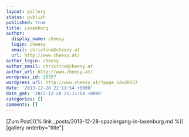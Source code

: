 ```yaml
---
layout: gallery
status: publish
published: true
title: Laxenburg
author:
  display_name: cheesy
  login: cheesy
  email: christine@cheesy.at
  url: http://www.cheesy.at/
author_login: cheesy
author_email: christine@cheesy.at
author_url: http://www.cheesy.at/
wordpress_id: 20357
wordpress_url: http://www.cheesy.at/?page_id=20357
date: '2013-12-28 22:11:54 +0000'
date_gmt: '2013-12-28 21:11:54 +0000'
categories: []
comments: []
---
```


[Zum Post]({% link _posts/2013-12-28-spaziergang-in-laxenburg.md %})
[gallery orderby="title"]
